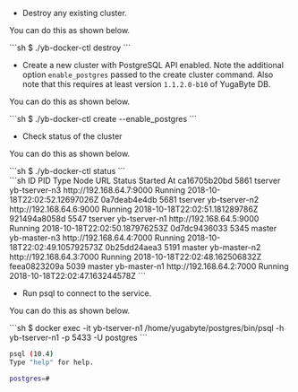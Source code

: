 ---
---

- Destroy any existing cluster.

You can do this as shown below.
<div class='copy separator-dollar'>
```sh
$ ./yb-docker-ctl destroy
```
</div>

- Create a new cluster with PostgreSQL API enabled. Note the additional option `enable_postgres` passed to the create cluster command. Also note that this requires at least version `1.1.2.0-b10` of YugaByte DB.

You can do this as shown below.
<div class='copy separator-dollar'>
```sh
$ ./yb-docker-ctl create --enable_postgres
```
</div>

- Check status of the cluster

You can do this as shown below.
<div class='copy separator-dollar'>
```sh
$ ./yb-docker-ctl status
```
</div>
```sh
ID             PID        Type       Node                 URL                       Status          Started At
ca16705b20bd   5861       tserver    yb-tserver-n3        http://192.168.64.7:9000  Running         2018-10-18T22:02:52.12697026Z
0a7deab4e4db   5681       tserver    yb-tserver-n2        http://192.168.64.6:9000  Running         2018-10-18T22:02:51.181289786Z
921494a8058d   5547       tserver    yb-tserver-n1        http://192.168.64.5:9000  Running         2018-10-18T22:02:50.187976253Z
0d7dc9436033   5345       master     yb-master-n3         http://192.168.64.4:7000  Running         2018-10-18T22:02:49.105792573Z
0b25dd24aea3   5191       master     yb-master-n2         http://192.168.64.3:7000  Running         2018-10-18T22:02:48.162506832Z
feea0823209a   5039       master     yb-master-n1         http://192.168.64.2:7000  Running         2018-10-18T22:02:47.163244578Z
```

- Run psql to connect to the service.

You can do this as shown below.
<div class='copy separator-dollar'>
```sh
$ docker exec -it yb-tserver-n1 /home/yugabyte/postgres/bin/psql -h yb-tserver-n1 -p 5433 -U postgres
```
</div>

```sh
psql (10.4)
Type "help" for help.

postgres=#
```
